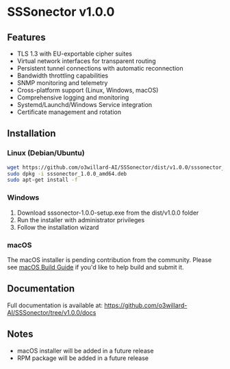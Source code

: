 # SSSonector v1.0.0

## Features

- TLS 1.3 with EU-exportable cipher suites
- Virtual network interfaces for transparent routing
- Persistent tunnel connections with automatic reconnection
- Bandwidth throttling capabilities
- SNMP monitoring and telemetry
- Cross-platform support (Linux, Windows, macOS)
- Comprehensive logging and monitoring
- Systemd/Launchd/Windows Service integration
- Certificate management and rotation

## Installation

### Linux (Debian/Ubuntu)
```bash
wget https://github.com/o3willard-AI/SSSonector/dist/v1.0.0/sssonector_1.0.0_amd64.deb
sudo dpkg -i sssonector_1.0.0_amd64.deb
sudo apt-get install -f
```

### Windows
1. Download sssonector-1.0.0-setup.exe from the dist/v1.0.0 folder
2. Run the installer with administrator privileges
3. Follow the installation wizard

### macOS
The macOS installer is pending contribution from the community. Please see [macOS Build Guide](../docs/macos_build_guide.md) if you'd like to help build and submit it.

## Documentation

Full documentation is available at: https://github.com/o3willard-AI/SSSonector/tree/v1.0.0/docs

## Notes

- macOS installer will be added in a future release
- RPM package will be added in a future release
